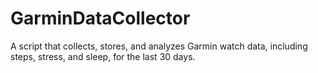 # GarminDataCollector
A script that collects, stores, and analyzes Garmin watch data, including steps, stress, and sleep, for the last 30 days.
